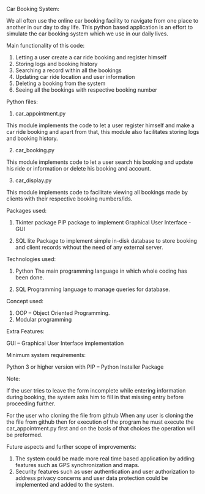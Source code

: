 Car Booking System:

We all often use the online car booking facility  to navigate from one place to another in our day to day life. This python based application is an effort to simulate the car booking system which we use in our daily lives. 


Main functionality of this  code:

1. Letting a user create a car ride booking and register himself
2. Storing logs and booking history
3. Searching a record within all the bookings
4. Updating car ride location and user information
5. Deleting a booking from the system
6. Seeing all the bookings with respective booking number




Python files:

1. car_appointment.py

This module implements the code to let a user register himself and make a car ride booking and apart from that, this module also facilitates storing logs and booking history.


2. car_booking.py

This module implements code to let a user search his booking and update his ride or information or delete his booking and account.


3. car_display.py

This module implements code to facilitate viewing all bookings made by clients with their respective booking numbers/ids.




Packages used:

1. Tkinter package
PIP package to implement Graphical User Interface - GUI

2. SQL lite 
Package to implement simple in-disk database to store booking and client records without the need of any external server.




Technologies used:

1. Python
The main programming language in which whole coding has been done.

2. SQL
Programming language to manage queries for database.



Concept used:

1. OOP – Object Oriented Programming.
2. Modular programming



Extra Features:

GUI – Graphical User Interface implementation



Minimum system requirements:

Python 3  or  higher version  with PIP – Python Installer Package



Note:

If the user tries to leave the form incomplete while entering information during booking, the system asks him to fill in that  missing entry before proceeding further.

For the user who cloning the file from github
When any user is cloning the the file from github then for execution of the program he must execute the car_appointment.py first and on the basis of that choices the operation will be preformed.



Future aspects and further scope of improvements:

1. The system could be made more real time based application by adding features such as GPS synchronization and maps.
2. Security features such as user authentication and user authorization to address privacy concerns and user data protection could be implemented and added to the system.
